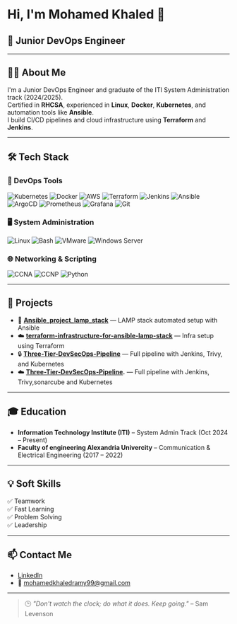 

# Hi, I'm Mohamed Khaled 👋  
## 🚀 Junior DevOps Engineer  

---

## 👨‍💻 About Me  
I'm a Junior DevOps Engineer and graduate of the ITI System Administration track (2024/2025).  
Certified in **RHCSA**, experienced in **Linux**, **Docker**, **Kubernetes**, and automation tools like **Ansible**.  
I build CI/CD pipelines and cloud infrastructure using **Terraform** and **Jenkins**.  

---

## 🛠️ Tech Stack  

### 🚀 DevOps Tools  
![Kubernetes](https://img.shields.io/badge/Kubernetes-326CE5?style=for-the-badge&logo=kubernetes&logoColor=white)
![Docker](https://img.shields.io/badge/Docker-2496ED?style=for-the-badge&logo=docker&logoColor=white)
![AWS](https://img.shields.io/badge/AWS-232F3E?style=for-the-badge&logo=amazonaws&logoColor=white)
![Terraform](https://img.shields.io/badge/Terraform-7B42BC?style=for-the-badge&logo=terraform&logoColor=white)
![Jenkins](https://img.shields.io/badge/Jenkins-D24939?style=for-the-badge&logo=jenkins&logoColor=white)
![Ansible](https://img.shields.io/badge/Ansible-EE0000?style=for-the-badge&logo=ansible&logoColor=white)
![ArgoCD](https://img.shields.io/badge/ArgoCD-FB446B?style=for-the-badge&logo=argo&logoColor=white)
![Prometheus](https://img.shields.io/badge/Prometheus-E6522C?style=for-the-badge&logo=prometheus&logoColor=white)
![Grafana](https://img.shields.io/badge/Grafana-F46800?style=for-the-badge&logo=grafana&logoColor=white)
![Git](https://img.shields.io/badge/Git-F05032?style=for-the-badge&logo=git&logoColor=white)

### 🖥️ System Administration  
![Linux](https://img.shields.io/badge/Linux-FCC624?style=for-the-badge&logo=linux&logoColor=black)
![Bash](https://img.shields.io/badge/Bash-4EAA25?style=for-the-badge&logo=gnu-bash&logoColor=white)
![VMware](https://img.shields.io/badge/VMware-607078?style=for-the-badge&logo=vmware&logoColor=white)
![Windows Server](https://img.shields.io/badge/Windows_Server-0078D6?style=for-the-badge&logo=windows&logoColor=white)

### 🌐 Networking & Scripting  
![CCNA](https://img.shields.io/badge/CCNA-0C7CC0?style=for-the-badge)
![CCNP](https://img.shields.io/badge/CCNP-FF6F00?style=for-the-badge)
![Python](https://img.shields.io/badge/Python-3776AB?style=for-the-badge&logo=python&logoColor=white)


---

## 📂 Projects  

- 🔧 **[Ansible_project_lamp_stack](https://github.com/mohamed-55-iti/ansible-wordpress-deployment)** — LAMP stack automated setup with Ansible  
- ☁️ **[terraform-infrastructure-for-ansible-lamp-stack](https://github.com/mohamed-55-iti/wordpress_ansible_project)** — Infra setup using Terraform  
- 🔒 **[Three-Tier-DevSecOps-Pipeline](https://github.com/mohamed-55-iti/Full-DevSecOps-Project-blue-green-deployments)** — Full pipeline with Jenkins, Trivy, and Kubernetes
- ☁️ **[Three-Tier-DevSecOps-Pipeline](https://github.com/mohamed-55-iti/iti_project).** — Full pipeline with Jenkins, Trivy,sonarcube and Kubernetes

---

## 🎓 Education  

- **Information Technology Institute (ITI)** – System Admin Track (Oct 2024 – Present)  
- **Faculty of engineering Alexandria Univercity** – Communication & Electrical Engineering (2017 – 2022)  

---

## 💡 Soft Skills  

✅ Teamwork  
✅ Fast Learning  
✅ Problem Solving  
✅ Leadership  

---

## 📫 Contact Me  

- [LinkedIn](https://www.linkedin.com/in/mohamed-khaled-3795321b8/) 
- 📧 mohamedkhaledramy99@gmail.com

---

> 🕒 *"Don't watch the clock; do what it does. Keep going."* – Sam Levenson





